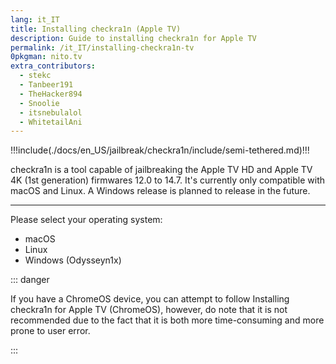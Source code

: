 ```yaml
---
lang: it_IT
title: Installing checkra1n (Apple TV)
description: Guide to installing checkra1n for Apple TV
permalink: /it_IT/installing-checkra1n-tv
0pkgman: nito.tv
extra_contributors:
  - stekc
  - Tanbeer191
  - TheHacker894
  - Snoolie
  - itsnebulalol
  - WhitetailAni
---
```


!!!include(./docs/en_US/jailbreak/checkra1n/include/semi-tethered.md)!!!

checkra1n is a tool capable of jailbreaking the Apple TV HD and Apple TV 4K (1st generation) firmwares 12.0 to 14.7. It's currently only compatible with macOS and Linux. A Windows release is planned to release in the future.

***

Please select your operating system:

- <router-link to="/installing-checkra1n-tv/macos/">macOS</router-link>
- <router-link to="/installing-checkra1n-tv/linux/">Linux</router-link>
- <router-link to="/using-odysseyn1x-tv/">Windows (Odysseyn1x)</router-link>

::: danger

If you have a ChromeOS device, you can attempt to follow <router-link to="/installing-checkra1n-tv/chromeos">Installing checkra1n for Apple TV (ChromeOS)</router-link>, however, do note that it is not recommended due to the fact that it is both more time-consuming and more prone to user error.

:::

